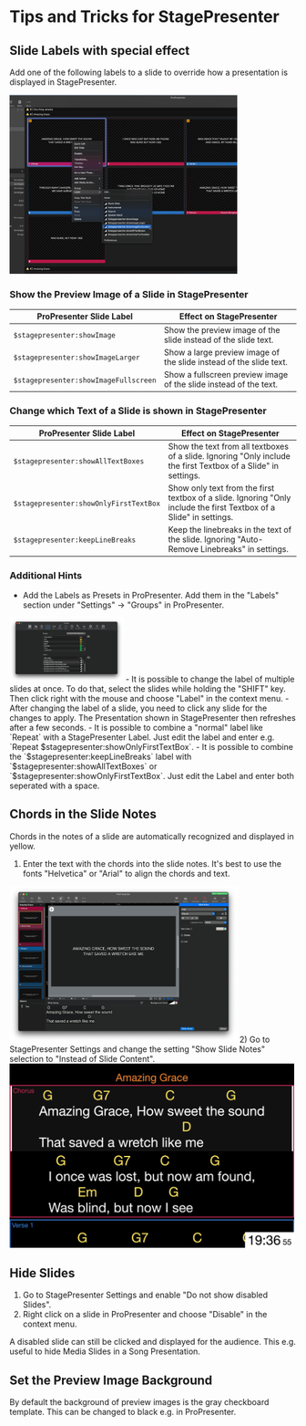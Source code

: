 # Tips and Tricks for StagePresenter


## Slide Labels with special effect

Add one of the following labels to a slide to override how a presentation is displayed in StagePresenter.

<img src="/readme_res/ProPresenter_add_label.png?raw=true" width="400" />

### Show the Preview Image of a Slide in StagePresenter

| ProPresenter Slide Label              | Effect on StagePresenter                                           |
|---------------------------------------|--------------------------------------------------------------------|
| `$stagepresenter:showImage`           | Show the preview image of the slide instead of the slide text.     |
| `$stagepresenter:showImageLarger`     | Show a large preview image of the slide instead of the slide text. |
| `$stagepresenter:showImageFullscreen` | Show a fullscreen preview image of the slide instead of the text.  |

### Change which Text of a Slide is shown in StagePresenter

| ProPresenter Slide Label               | Effect on StagePresenter                                                                                            |
|----------------------------------------|---------------------------------------------------------------------------------------------------------------------|
| `$stagepresenter:showAllTextBoxes`     | Show the text from all textboxes of a slide. Ignoring "Only include the first Textbox of a Slide" in settings.      |
| `$stagepresenter:showOnlyFirstTextBox` | Show only text from the first textbox of a slide. Ignoring "Only include the first Textbox of a Slide" in settings. |
| `$stagepresenter:keepLineBreaks`       | Keep the linebreaks in the text of the slide. Ignoring "Auto-Remove Linebreaks" in settings.                        |

### Additional Hints
- Add the Labels as Presets in ProPresenter. Add them in the "Labels" section under "Settings" -> "Groups" in ProPresenter. 
<img src="/readme_res/ProPresenter_label_presets.png?raw=true" width="200" />
- It is possible to change the label of multiple slides at once. To do that, select the slides while holding the "SHIFT" key.
Then click right with the mouse and choose "Label" in the context menu. 
- After changing the label of a slide, you need to click any slide for the changes to apply. 
The Presentation shown in StagePresenter then refreshes after a few seconds.
- It is possible to combine a "normal" label like `Repeat` with a StagePresenter Label. 
Just edit the label and enter e.g. `Repeat $stagepresenter:showOnlyFirstTextBox`.
- It is possible to combine the `$stagepresenter:keepLineBreaks` label with `$stagepresenter:showAllTextBoxes` 
or `$stagepresenter:showOnlyFirstTextBox`. 
Just edit the Label and enter both seperated with a space.


## Chords in the Slide Notes
Chords in the notes of a slide are automatically recognized and displayed in yellow. 
1) Enter the text with the chords into the slide notes. It's best to use the fonts "Helvetica" or "Arial" to align the chords and text.
<img src="/readme_res/ProPresenter_slide_notes_chords.png?raw=true" width="400" />
2) Go to StagePresenter Settings and change the setting "Show Slide Notes" selection to "Instead of Slide Content".
<img src="/readme_res/StagePresenter_Chords.png?raw=true" width="500" />


## Hide Slides
1) Go to StagePresenter Settings and enable "Do not show disabled Slides".
2) Right click on a slide in ProPresenter and choose "Disable" in the context menu. 

A disabled slide can still be clicked and displayed for the audience. This e.g. useful to hide Media Slides in a Song Presentation.


## Set the Preview Image Background
By default the background of preview images is the gray checkboard template. This can be changed to black e.g. in ProPresenter.